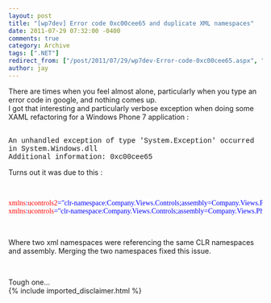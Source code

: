 ```yaml
---
layout: post
title: "[wp7dev] Error code 0xc00cee65 and duplicate XML namespaces"
date: 2011-07-29 07:32:00 -0400
comments: true
category: Archive
tags: [".NET"]
redirect_from: ["/post/2011/07/29/wp7dev-Error-code-0xc00cee65.aspx", "/post/2011/07/29/wp7dev-error-code-0xc00cee65.aspx"]
author: jay
---
```

<!-- more -->
<div>There are times when you feel almost alone, particularly when you type an error code in google, and nothing comes up.</div>
<div>I got that interesting and&nbsp;particularly verbose&nbsp;exception when doing some XAML refactoring for a Windows Phone&nbsp;7&nbsp;application :</div>
<div><br />
<p><span style="font-family: courier new,courier;">An unhandled exception of type 'System.Exception' occurred in System.Windows.dll</span><br /><span style="font-family: courier new,courier;">Additional information: 0xc00cee65</span></p>
<div>Turns out it was due to this :</div>
</div>
<p>&nbsp;</p>
<pre style="background: white; color: black; font-family: Consolas;"><span style="color: red;">xmlns</span><span style="color: blue;">:</span><span style="color: red;">ucontrols2</span><span style="color: blue;">=</span><span style="color: blue;">"clr-namespace:Company.Views.Controls;assembly=Company.Views.Phone"</span>&nbsp;&nbsp;
<span style="color: red;">xmlns</span><span style="color: blue;">:</span><span style="color: red;">ucontrols</span><span style="color: blue;">=</span><span style="color: blue;">"clr-namespace:Company.Views.Controls;assembly=Company.Views.Phone"</span>
</pre>
<p>&nbsp;</p>
<div>Where two xml namespaces were referencing the same CLR namespace﻿s and assembly. Merging the two namespaces fixed this issue.</div>
<p>&nbsp;</p>
<div>Tough one...</div>
{% include imported_disclaimer.html %}
